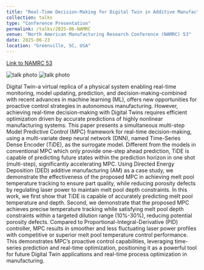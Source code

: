 ```yaml
---
title: "Real-Time Decision-Making for Digital Twin in Additive Manufacturing with Model Predictive Control using Time-Series Deep Neural Networks"
collection: talks
type: "Conference Presentation"
permalink: /talks/2025-06-NAMRC
venue: "North American Manufacturing Research Conference (NAMRC) 53"
date: 2025-06-23
location: "Greenville, SC, USA"
---
```


[Link to NAMRC 53](https://www.clemson.edu/cecas/namrc-msec/)


<img src="https://yiping514.github.io/chenyp.github.io/images/namrc_1.JPG" alt="talk photo">

<img src="https://yiping514.github.io/chenyp.github.io/images/namrc_2.PNG" alt="talk photo">


Digital Twin-a virtual replica of a physical system enabling real-time monitoring, model updating, prediction, and decision-making-combined with recent advances in machine learning (ML), offers new opportunities for proactive control strategies in autonomous manufacturing. However, achieving real-time decision-making with Digital Twins requires efficient optimization driven by accurate predictions of highly nonlinear manufacturing systems. This paper presents a simultaneous multi-step Model Predictive Control (MPC) framework for real-time decision-making, using a multi-variate deep neural network (DNN), named Time-Series Dense Encoder (TiDE), as the surrogate model. Different from the models in conventional MPC which only provide one-step ahead prediction, TiDE is capable of predicting future states within the prediction horizon in one shot (multi-step), significantly accelerating MPC. Using Directed Energy Deposition (DED) additive manufacturing (AM) as a case study, we demonstrate the effectiveness of the proposed MPC in achieving melt pool temperature tracking to ensure part quality, while reducing porosity defects by regulating laser power to maintain melt pool depth constraints. In this work, we first show that TiDE is capable of accurately predicting melt pool temperature and depth. Second, we demonstrate that the proposed MPC achieves precise temperature tracking while satisfying melt pool depth constraints within a targeted dilution range (10%-30%), reducing potential porosity defects. Compared to Proportional-Integral-Derivative (PID) controller, MPC results in smoother and less fluctuating laser power profiles with competitive or superior melt pool temperature control performance. This demonstrates MPC’s proactive control capabilities, leveraging time-series prediction and real-time optimization, positioning it as a powerful tool for future Digital Twin applications and real-time process optimization in manufacturing.



